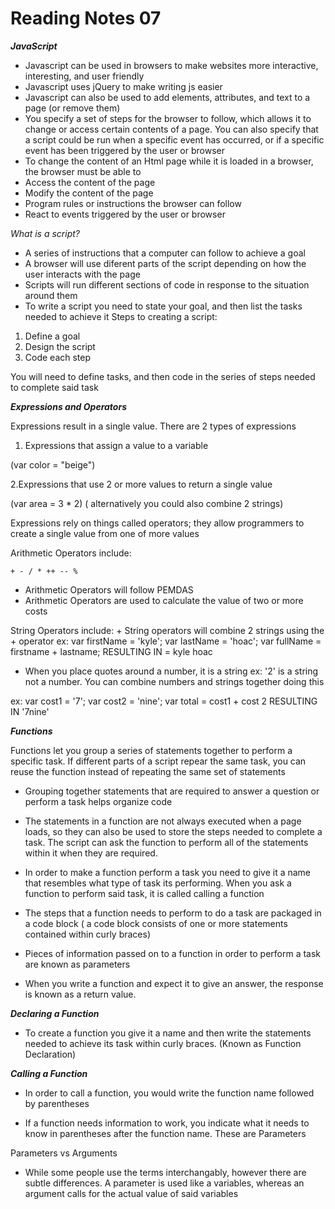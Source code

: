 # Reading Notes 07

__*JavaScript*__

- Javascript can be used in browsers to make websites more interactive, interesting, and user friendly
- Javascript uses jQuery to make writing js easier
- Javascript can also be used to add elements, attributes, and text to a page (or remove them)
- You specify a set of steps for the browser to follow, which allows it to change or access certain contents of a page. You can also specify that a script could be run when a specific event has occurred, or if a specific event has been triggered by the user or browser
- To change the content of an Html page while it is loaded in a browser, the browser must be able to
- Access the content of the page
- Modify the content of the page
- Program rules or instructions the browser can follow
- React to events triggered by the user or browser

*What is a script?*

- A series of instructions that a computer can follow to achieve a goal
- A browser will use diferent parts of the script depending on how the user interacts with the page
- Scripts will run different sections of code in response to the situation around them
- To write a script you need to state your goal, and then list the tasks needed to achieve it
Steps to creating a script:

1. Define a goal
2. Design the script
3. Code each step

You will need to define tasks, and then code in the series of steps needed to complete said task

__*Expressions and Operators*__

Expressions result in a single value. There are 2 types of expressions

1. Expressions that assign a value to a variable

(var color  = "beige")

2.Expressions that use 2 or more values to return a single value

(var area = 3 * 2) ( alternatively you could also combine 2 strings)

Expressions rely on things called operators; they allow programmers to create a single value from one of more values

Arithmetic Operators include:

    + - / * ++ -- %

- Arithmetic Operators will follow PEMDAS
- Arithmetic Operators are used to calculate the value of two or more costs

String Operators include:
    +
String operators will combine 2 strings using the + operator
ex: var firstName = 'kyle';
    var lastName = 'hoac';
    var fullName = firstname + lastname; RESULTING IN = kyle hoac

- When you place quotes around a number, it is a string ex: '2' is a string not a number. You can combine numbers and strings together doing this

ex: var cost1 = '7';
    var cost2 = 'nine';
    var total = cost1 + cost 2 RESULTING IN '7nine'

__*Functions*__

Functions let you group a series of statements together to perform a specific task. If different parts of a script repear the same task, you can reuse the function instead of repeating the same set of statements

- Grouping together statements that are required to answer a question or perform a task helps organize code

- The statements in a function are not always executed when a page loads, so they can also be used to store the steps needed to complete a task. The script can ask the function to perform all of the statements within it when they are required.

- In order to make a function perform a task you need to give it a name that resembles what type of task its performing. When you ask a function to perform said task, it is called calling a function

- The steps that a function needs to perform to do a task are packaged in a code block ( a code block consists of one or more statements contained within curly braces)

- Pieces of information passed on to a function in order to perform a task are known as parameters

- When you write a function and expect it to give an answer, the response is known as a return value.

__*Declaring a Function*__

- To create a function you give it a name and then write the statements needed to achieve its task within curly braces. (Known as Function Declaration)

__*Calling a Function*__

- In order to call a function, you would write the function name followed by parentheses

- If a function needs information to work, you indicate what it needs to know in parentheses after the function name. These are Parameters

Parameters vs Arguments

- While some people use the terms interchangably, however there are subtle differences. A parameter is used like a variables, whereas an argument calls for the actual value of said variables
